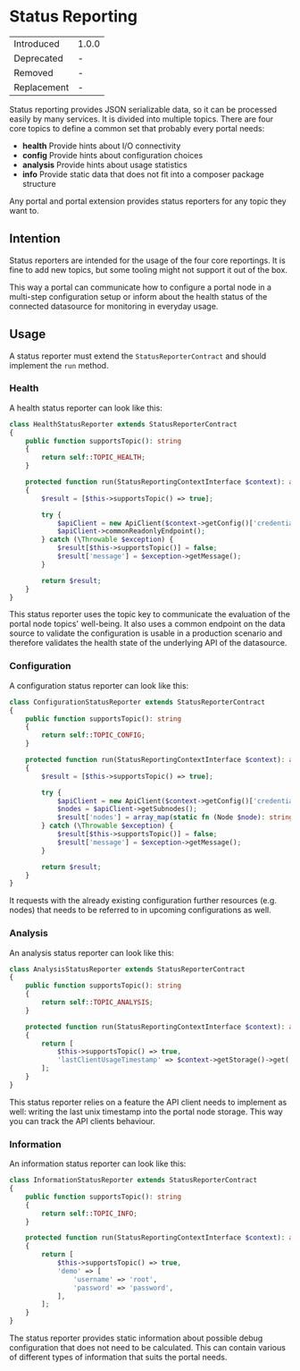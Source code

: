 # Status Reporting

|             |       |
| ----------- | ----- |
| Introduced  | 1.0.0 |
| Deprecated  | -     |
| Removed     | -     |
| Replacement | -     |

Status reporting provides JSON serializable data, so it can be processed easily by many services. It is divided into multiple topics. There are four core topics to define a common set that probably every portal needs:

* **health** Provide hints about I/O connectivity
* **config** Provide hints about configuration choices
* **analysis** Provide hints about usage statistics
* **info** Provide static data that does not fit into a composer package structure

Any portal and portal extension provides status reporters for any topic they want to.

## Intention

Status reporters are intended for the usage of the four core reportings. It is fine to add new topics, but some tooling might not support it out of the box.

This way a portal can communicate how to configure a portal node in a multi-step configuration setup or inform about the health status of the connected datasource for monitoring in everyday usage.

## Usage

A status reporter must extend the `StatusReporterContract` and should implement the `run` method.

### Health

A health status reporter can look like this:

```php
class HealthStatusReporter extends StatusReporterContract
{
    public function supportsTopic(): string
    {
        return self::TOPIC_HEALTH;
    }

    protected function run(StatusReportingContextInterface $context): array
    {
        $result = [$this->supportsTopic() => true];

        try {
            $apiClient = new ApiClient($context->getConfig()['credentials']);
            $apiClient->commonReadonlyEndpoint();
        } catch (\Throwable $exception) {
            $result[$this->supportsTopic()] = false;
            $result['message'] = $exception->getMessage();
        }

        return $result;
    }
}
```

This status reporter uses the topic key to communicate the evaluation of the portal node topics' well-being.
It also uses a common endpoint on the data source to validate the configuration is usable in a production scenario and therefore validates the health state of the underlying API of the datasource.

### Configuration

A configuration status reporter can look like this:

```php
class ConfigurationStatusReporter extends StatusReporterContract
{
    public function supportsTopic(): string
    {
        return self::TOPIC_CONFIG;
    }

    protected function run(StatusReportingContextInterface $context): array
    {
        $result = [$this->supportsTopic() => true];

        try {
            $apiClient = new ApiClient($context->getConfig()['credentials']);
            $nodes = $apiClient->getSubnodes();
            $result['nodes'] = array_map(static fn (Node $node): string => $node->getId(), $nodes);
        } catch (\Throwable $exception) {
            $result[$this->supportsTopic()] = false;
            $result['message'] = $exception->getMessage();
        }

        return $result;
    }
}
```

It requests with the already existing configuration further resources (e.g. nodes) that needs to be referred to in upcoming configurations as well.

### Analysis

An analysis status reporter can look like this:

```php
class AnalysisStatusReporter extends StatusReporterContract
{
    public function supportsTopic(): string
    {
        return self::TOPIC_ANALYSIS;
    }

    protected function run(StatusReportingContextInterface $context): array
    {
        return [
            $this->supportsTopic() => true,
            'lastClientUsageTimestamp' => $context->getStorage()->get('apiClientLastUsage'),
        ];
    }
}
```

This status reporter relies on a feature the API client needs to implement as well: writing the last unix timestamp into the portal node storage. This way you can track the API clients behaviour.

### Information

An information status reporter can look like this:

```php
class InformationStatusReporter extends StatusReporterContract
{
    public function supportsTopic(): string
    {
        return self::TOPIC_INFO;
    }

    protected function run(StatusReportingContextInterface $context): array
    {
        return [
            $this->supportsTopic() => true,
            'demo' => [
                'username' => 'root',
                'password' => 'password',
            ],
        ];
    }
}
```

The status reporter provides static information about possible debug configuration that does not need to be calculated. This can contain various of different types of information that suits the portal needs.
